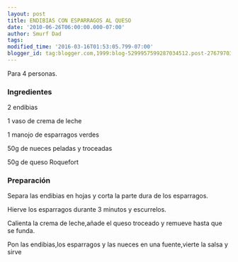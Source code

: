 ```yaml
---
layout: post
title: ENDIBIAS CON ESPARRAGOS AL QUESO
date: '2010-06-26T06:00:00.000-07:00'
author: Smurf Dad
tags: 
modified_time: '2016-03-16T01:53:05.799-07:00'
blogger_id: tag:blogger.com,1999:blog-5299957599287034512.post-2767970350332614247
---
```


Para 4 personas.

<h3>Ingredientes</h3>

2 endibias

1 vaso de crema de leche

1 manojo de esparragos verdes

50g de nueces peladas y troceadas

50g de queso Roquefort

<h3>Preparación</h3>

Separa las endibias en hojas y corta la parte dura de los esparragos.

Hierve los esparragos durante 3 minutos y escurrelos.

Calienta la crema de leche,añade el queso troceado y remueve hasta que se funda.

Pon las endibias,los esparragos y las nueces en una fuente,vierte la salsa y sirve

